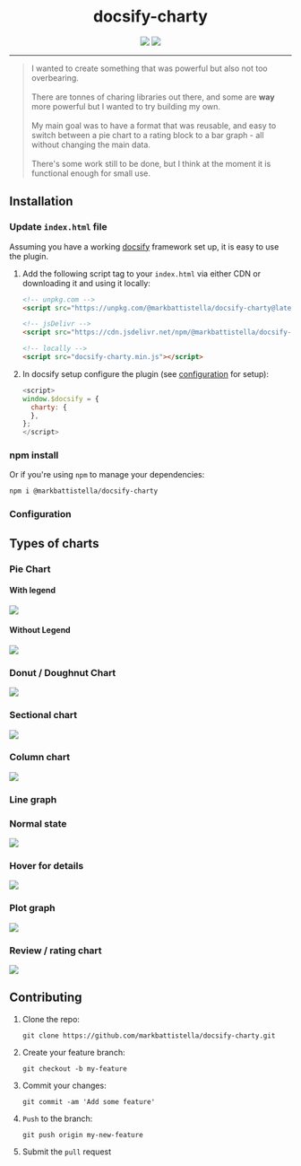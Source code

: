 <div align="center">

# docsify-charty

[![](https://img.shields.io/badge/%20-@markbattistella-blue?logo=paypal&style=for-the-badge)](https://www.paypal.me/markbattistella/6AUD)
[![](https://img.shields.io/badge/%20-buymeacoffee-black?logo=buy-me-a-coffee&style=for-the-badge)](https://www.buymeacoffee.com/markbattistella)
</div>

---

> I wanted to create something that was powerful but also not too overbearing.<br><br>There are tonnes of charing libraries out there, and some are **way** more powerful but I wanted to try building my own.<br><br>My main goal was to have a format that was reusable, and easy to switch between a pie chart to a rating block to a bar graph - all without changing the main data.<br><br>There's some work still to be done, but I think at the moment it is functional enough for small use.

## Installation

### Update `index.html` file

Assuming you have a working [docsify](https://docsify.js.org/) framework set up, it is easy to use the plugin.

1. Add the following script tag to your `index.html` via either CDN or downloading it and using it locally:

    ```html
    <!-- unpkg.com -->
    <script src="https://unpkg.com/@markbattistella/docsify-charty@latest"></script>

    <!-- jsDelivr -->
    <script src="https://cdn.jsdelivr.net/npm/@markbattistella/docsify-charty@latest"></script>

    <!-- locally -->
    <script src="docsify-charty.min.js"></script>
    ```

1. In docsify setup configure the plugin (see [configuration](#configuration) for setup):

    ```js
    <script>
    window.$docsify = {
      charty: {
      },
    };
    </script>
    ```

### npm install

Or if you're using `npm` to manage your dependencies:

```sh
npm i @markbattistella/docsify-charty
```

### Configuration

## Types of charts

### Pie Chart

#### With legend

![](demo/01.jpg)

#### Without Legend

![](demo/02.jpg)

### Donut / Doughnut Chart

![](demo/03.jpg)

### Sectional chart

![](demo/04.jpg)

### Column chart

![](demo/05.jpg)

### Line graph

### Normal state

![](demo/06.jpg)

### Hover for details

![](demo/07.jpg)

### Plot graph

![](demo/08.jpg)

### Review / rating chart

![](demo/09.jpg)

## Contributing

1. Clone the repo:

    `git clone https://github.com/markbattistella/docsify-charty.git`

1. Create your feature branch:

    `git checkout -b my-feature`

1. Commit your changes:

    `git commit -am 'Add some feature'`

1. `Push` to the branch:

    `git push origin my-new-feature`

1. Submit the `pull` request
